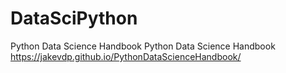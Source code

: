 # DataSciPython
Python Data Science Handbook
Python Data Science Handbook
https://jakevdp.github.io/PythonDataScienceHandbook/
